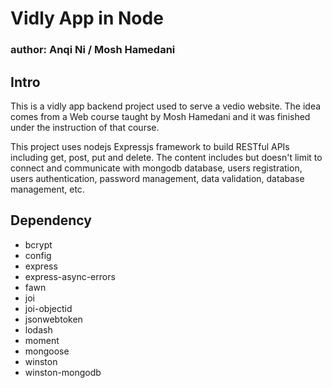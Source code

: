 # Vidly App in Node
### author: Anqi Ni / Mosh Hamedani

## Intro

This is a vidly app backend project used to serve a vedio website. The idea comes from a Web course taught by Mosh Hamedani and it was finished under the instruction of that course.

This project uses nodejs Expressjs framework to build RESTful APIs including get, post, put and delete. The content includes but doesn't limit to connect and communicate with mongodb database, users registration, users authentication, password management, data validation, database management, etc.

## Dependency

- bcrypt
- config
- express
- express-async-errors
- fawn
- joi
- joi-objectid
- jsonwebtoken
- lodash
- moment
- mongoose
- winston
- winston-mongodb